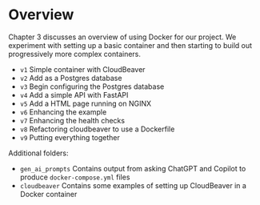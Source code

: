 # Overview

Chapter 3 discusses an overview of using Docker for our project. We experiment with setting up a basic container and then
starting to build out progressively more complex containers.

* `v1` Simple container with CloudBeaver
* `v2` Add as a Postgres database 
* `v3` Begin configuring the Postgres database
* `v4` Add a simple API with FastAPI
* `v5` Add a HTML page running on NGINX
* `v6` Enhancing the example
* `v7` Enhancing the health checks
* `v8` Refactoring cloudbeaver to use a Dockerfile
* `v9` Putting everything together

Additional folders:
* `gen_ai_prompts` Contains output from asking ChatGPT and Copilot to produce `docker-compose.yml` files
* `cloudbeaver` Contains some examples of setting up CloudBeaver in a Docker container

